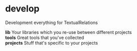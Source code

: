 develop
=======

Development everything for TextualRelations

**lib** Your libraries which you re-use between different projects  
**tools** Great tools that you've collected  
**projects** Stuff that's specific to your projects  
